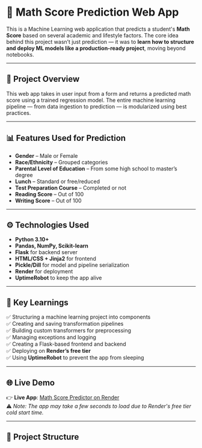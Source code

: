 # 🧮 Math Score Prediction Web App

This is a Machine Learning web application that predicts a student's **Math Score** based on several academic and lifestyle factors. The core idea behind this project wasn’t just prediction — it was to **learn how to structure and deploy ML models like a production-ready project**, moving beyond notebooks.

---

## 🚀 Project Overview

This web app takes in user input from a form and returns a predicted math score using a trained regression model. The entire machine learning pipeline — from data ingestion to prediction — is modularized using best practices.

---

## 📊 Features Used for Prediction

- **Gender** – Male or Female  
- **Race/Ethnicity** – Grouped categories  
- **Parental Level of Education** – From some high school to master’s degree  
- **Lunch** – Standard or free/reduced  
- **Test Preparation Course** – Completed or not  
- **Reading Score** – Out of 100  
- **Writing Score** – Out of 100  

---

## ⚙️ Technologies Used

- **Python 3.10+**
- **Pandas, NumPy, Scikit-learn**
- **Flask** for backend server
- **HTML/CSS + Jinja2** for frontend
- **Pickle/Dill** for model and pipeline serialization
- **Render** for deployment
- **UptimeRobot** to keep the app alive

---

## 🧠 Key Learnings

✅ Structuring a machine learning project into components  
✅ Creating and saving transformation pipelines  
✅ Building custom transformers for preprocessing  
✅ Managing exceptions and logging  
✅ Creating a Flask-based frontend and backend  
✅ Deploying on **Render’s free tier**  
✅ Using **UptimeRobot** to prevent the app from sleeping

---

## 🌐 Live Demo

👉 **Live App**: [Math Score Predictor on Render](https://mathscoreprediction.onrender.com/predictdata)  
⚠️ *Note: The app may take a few seconds to load due to Render's free tier cold start time.*

---

## 📁 Project Structure

